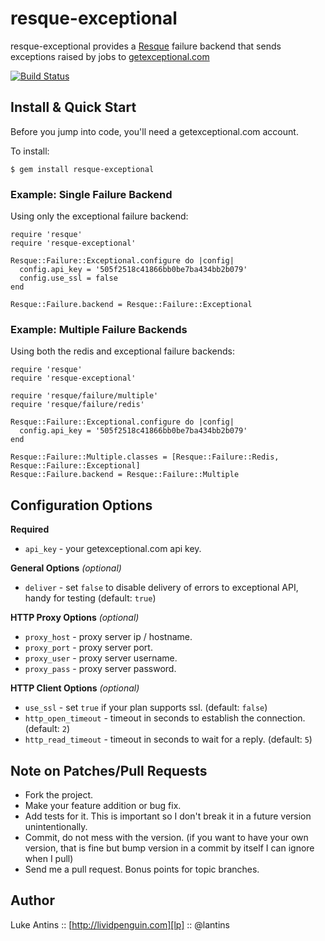 resque-exceptional
==================

resque-exceptional provides a [Resque][re] failure backend that sends exceptions
raised by jobs to [getexceptional.com][ge]

[![Build Status](https://secure.travis-ci.org/lantins/resque-exceptional.png?branch=master)](http://travis-ci.org/lantins/resque-exceptional)

Install & Quick Start
---------------------

Before you jump into code, you'll need a getexceptional.com account.

To install:

    $ gem install resque-exceptional

### Example: Single Failure Backend

Using only the exceptional failure backend:

    require 'resque'
    require 'resque-exceptional'

    Resque::Failure::Exceptional.configure do |config|
      config.api_key = '505f2518c41866bb0be7ba434bb2b079'
      config.use_ssl = false
    end

    Resque::Failure.backend = Resque::Failure::Exceptional

### Example: Multiple Failure Backends

Using both the redis and exceptional failure backends:

    require 'resque'
    require 'resque-exceptional'

    require 'resque/failure/multiple'
    require 'resque/failure/redis'

    Resque::Failure::Exceptional.configure do |config|
      config.api_key = '505f2518c41866bb0be7ba434bb2b079'
    end

    Resque::Failure::Multiple.classes = [Resque::Failure::Redis, Resque::Failure::Exceptional]
    Resque::Failure.backend = Resque::Failure::Multiple

Configuration Options
---------------------

**Required**

  * `api_key` - your getexceptional.com api key.

**General Options** *(optional)*

  * `deliver` - set `false` to disable delivery of errors to exceptional API, handy for testing (default: `true`)

**HTTP Proxy Options** *(optional)*

  * `proxy_host` - proxy server ip / hostname.
  * `proxy_port` - proxy server port.
  * `proxy_user` - proxy server username.
  * `proxy_pass` - proxy server password.

**HTTP Client Options** *(optional)*

  * `use_ssl` - set `true` if your plan supports ssl. (default: `false`)
  * `http_open_timeout` - timeout in seconds to establish the connection. (default: `2`)
  * `http_read_timeout` - timeout in seconds to wait for a reply. (default: `5`)

Note on Patches/Pull Requests
-----------------------------

  * Fork the project.
  * Make your feature addition or bug fix.
  * Add tests for it. This is important so I don't break it in a future
    version unintentionally.
  * Commit, do not mess with the version. (if you want to have your own
    version, that is fine but bump version in a commit by itself I can ignore
    when I pull)
  * Send me a pull request. Bonus points for topic branches.

Author
------

Luke Antins :: [http://lividpenguin.com][lp] :: @lantins

[re]: http://github.com/defunkt/resque
[lp]: http://lividpenguin.com
[ge]: http://getexceptional.com